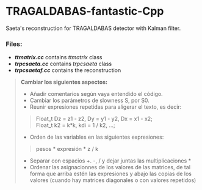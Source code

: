 # TRAGALDABAS-fantastic-Cpp
Saeta's reconstruction for TRAGALDABAS detector with Kalman filter.

### Files:

- ***ttmatrix.cc*** contains *ttmatrix* class
- ***trpcsaeta.cc*** contains *trpcsaeta* class
- ***trpcsaetaf.cc*** contains the reconstruction

> **Cambiar los siguientes aspectos:**
> - Añadir comentarios según vaya entendido el código.
> - Cambiar los parámetros de slowness S, por S0.
> - Reunir expresiones repetidas para aligerar el texto, es decir:
>> Float_t Dz = z1 - z2, Dy = y1 - y2, Dx = x1 - x2;  
>> Float_t k2 = k*k, kdi = 1 / k2, ...;
> - Orden de las variables en las siguientes expresiones:
>> pesos * expresión * z / k
> - Separar con espacios +. -, / y dejar juntas las multiplicaciones *
> - Ordenar las asignacionnes de los valores de las matrices, de tal 
>forma que arriba estén las expresiones y abajo las copias de los valores 
>(cuando hay matrices diagonales o con valores repetidos)